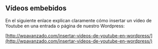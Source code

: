 ## Vídeos embebidos

En el siguiente enlace explican claramente cómo insertar un vídeo de Youtube en una entrada o página de nuestro Wordpress:

[http://wpavanzado.com/insertar-videos-de-youtube-en-wordpress/](http://wpavanzado.com/insertar-videos-de-youtube-en-wordpress/)



